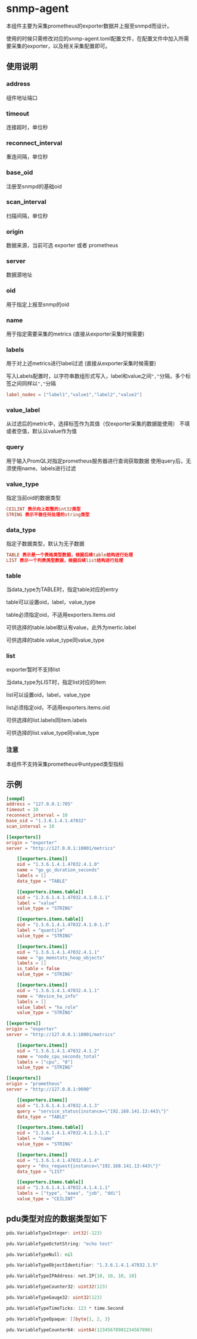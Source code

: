 # snmp-agent
本组件主要为采集prometheus的exporter数据并上报至snmpd而设计。 

使用的时候只需修改对应的snmp-agent.toml配置文件，在配置文件中加入所需要采集的exporter，以及相关采集配置即可。

## 使用说明

### address
组件地址端口

### timeout
连接超时，单位秒

### reconnect_interval
重连间隔，单位秒
### base_oid
注册至snmpd的基础oid

### scan_interval
扫描间隔，单位秒

### origin
数据来源，当前可选 exporter 或者 prometheus

### server
数据源地址

### oid
用于指定上报至snmp的oid

### name
用于指定需要采集的metrics (直接从exporter采集时候需要)

### labels
用于对上述metrics进行label过滤 (直接从exporter采集时候需要)

写入Labels配置时，以字符串数组形式写入，label和value之间```","```分隔，多个标签之间同样以```","```分隔
```toml
label_nodes = ["label1","value1","label2","value2"]
```

### value_label
从过滤后的metric中，选择标签作为其值（仅exporter采集的数据能使用）
不填或者空值，默认以value作为值

### query
用于输入PromQL对指定prometheus服务器进行查询获取数据
使用query后，无须使用name、labels进行过滤

### value_type
指定当前oid的数据类型
```toml
CEILINT 表示向上取整的int32类型
STRING 表示不做任何处理的string类型
```

### data_type
指定子数据类型，默认为无子数据
```toml
TABLE 表示是一个表格类型数据，根据后续table结构进行处理
LIST 表示一个列表类型数据，根据后续list结构进行处理
```

### table
当data_type为TABLE时，指定table对应的entry

table可以设置oid，label，value_type

table必须指定oid，不适用exporters.items.oid

可供选择的table.label默认有value，此外为mertic.label

可供选择的table.value_type同value_type

### list
exporter暂时不支持list

当data_type为LIST时，指定list对应的item

list可以设置oid，label，value_type

list必须指定oid，不适用exporters.items.oid

可供选择的list.labels同item.labels

可供选择的list.value_type同value_type

### 注意
本组件不支持采集prometheus中untyped类型指标

## 示例
```toml
[snmpd]
address = "127.0.0.1:705"
timeout = 10
reconnect_interval = 10
base_oid = "1.3.6.1.4.1.47032"
scan_interval = 10

[[exporters]]
origin = "exporter"
server = "http://127.0.0.1:10001/metrics"

    [[exporters.items]]
    oid = "1.3.6.1.4.1.47032.4.1.0"
    name = "go_gc_duration_seconds"
    labels = []
    data_type = "TABLE"

    [[exporters.items.table]]
    oid = "1.3.6.1.4.1.47032.4.1.0.1.1"
    label = "value"
    value_type = "STRING"

    [[exporters.items.table]]
    oid = "1.3.6.1.4.1.47032.4.1.0.1.3"
    label = "quantile"
    value_type = "STRING"

    [[exporters.items]]
    oid = "1.3.6.1.4.1.47032.4.1.1"
    name = "go_memstats_heap_objects"
    labels = []
    is_table = false
    value_type = "STRING"

    [[exporters.items]]
    oid = "1.3.6.1.4.1.47032.4.1.1"
    name = "device_ha_info"
    labels = []
    value_label = "ha_role"
    value_type = "STRING"

[[exporters]]
origin = "exporter"
server = "http://127.0.0.1:10001/metrics"

    [[exporters.items]]
    oid = "1.3.6.1.4.1.47032.4.1.2"
    name = "node_cpu_seconds_total"
    labels = ["cpu", "0"]
    value_type = "STRING"

[[exporters]]
origin = "prometheus"
server = "http://127.0.0.1:9090"

    [[exporters.items]]
    oid = "1.3.6.1.4.1.47032.4.1.3"
    query = "service_status{instance=\"192.168.141.13:443\"}"
    data_type = "TABLE"

    [[exporters.items.table]]
    oid = "1.3.6.1.4.1.47032.4.1.3.1.1"
    label = "name"
    value_type = "STRING"

    [[exporters.items]]
    oid = "1.3.6.1.4.1.47032.4.1.4"
    query = "dns_request{instance=\"192.168.141.13:443\"}"
    data_type = "LIST"

    [[exporters.items.table]]
    oid = "1.3.6.1.4.1.47032.4.1.4.1.1"
    labels = ["type", "aaaa", "job", "ddi"]
    value_type = "CEILINT"
```

## pdu类型对应的数据类型如下
```go
pdu.VariableTypeInteger: int32(-123)

pdu.VariableTypeOctetString: "echo test"

pdu.VariableTypeNull: nil

pdu.VariableTypeObjectIdentifier: "1.3.6.1.4.1.47032.1.5"

pdu.VariableTypeIPAddress: net.IP{10, 10, 10, 10}

pdu.VariableTypeCounter32: uint32(123)

pdu.VariableTypeGauge32: uint32(123)

pdu.VariableTypeTimeTicks: 123 * time.Second

pdu.VariableTypeOpaque: []byte{1, 2, 3}

pdu.VariableTypeCounter64: uint64(12345678901234567890) 
```
